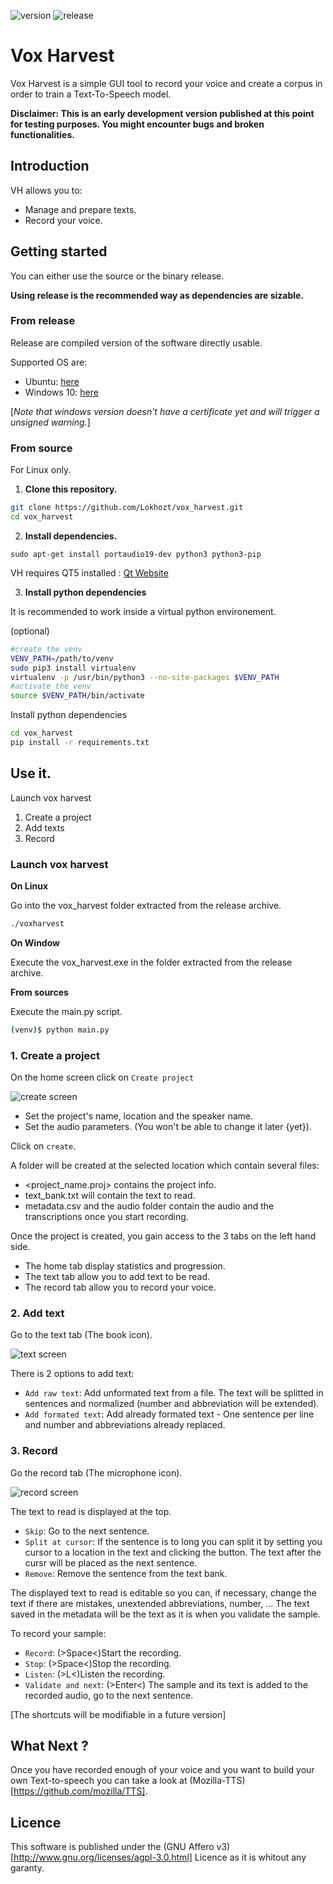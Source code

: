 ![version](https://img.shields.io/github/manifest-json/v/linto-ai/vox_harvest) ![release](https://img.shields.io/github/v/release/linto-ai/vox_harvest)

# Vox Harvest
Vox Harvest is a simple GUI tool to record your voice and create a corpus in order to train a Text-To-Speech model.

**Disclaimer: This is an early development version published at this point for testing purposes. You might encounter bugs and broken functionalities.**

## Introduction
VH allows you to:
* Manage and prepare texts.
* Record your voice.

## Getting started
You can either use the source or the binary release.

**Using release is the recommended way as dependencies are sizable.**

### **From release**
Release are compiled version of the software directly usable.

Supported OS are:
* Ubuntu: [here](https://github.com/linto-ai/vox_harvest/releases/download/v0.1.2/vox_harvest-v0.1.2-ubuntu.tar.gz)
* Windows 10: [here](https://github.com/linto-ai/vox_harvest/releases/download/v0.1.2/vox_harvest-v0.1.2-windows.zip)

[*Note that windows version doesn't have a certificate yet and will trigger a unsigned warning.*]

### **From source**
For Linux only.

1. **Clone this repository.**
```bash
git clone https://github.com/Lokhozt/vox_harvest.git
cd vox_harvest
```

2. **Install dependencies.**
``` sudo apt-get update
sudo apt-get install portaudio19-dev python3 python3-pip
```
VH requires QT5 installed : [Qt Website](https://www.qt.io/download-qt-installer?hsCtaTracking=99d9dd4f-5681-48d2-b096-470725510d34%7C074ddad0-fdef-4e53-8aa8-5e8a876d6ab4)

3. **Install python dependencies**

It is recommended to work inside a virtual python environement.

(optional)
```bash
#create the venv
VENV_PATH=/path/to/venv
sudo pip3 install virtualenv
virtualenv -p /usr/bin/python3 --no-site-packages $VENV_PATH
#activate the venv
source $VENV_PATH/bin/activate
```

Install python dependencies

```bash
cd vox_harvest
pip install -r requirements.txt
``` 

## Use it.
Launch vox harvest
1. Create a project
2. Add texts
3. Record

### **Launch vox harvest**

**On Linux**

Go into the vox_harvest folder extracted from the release archive.
```bash
./voxharvest
```
**On Window**

Execute the vox_harvest.exe in the folder extracted from the release archive.

**From sources**

Execute the main.py script.
```bash
(venv)$ python main.py
```

### **1. Create a project**
On the home screen click on `Create project`

![create screen](https://i.imgur.com/1XbPy42.png)

* Set the project's name, location and the speaker name.
* Set the audio parameters. (You won't be able to change it later {yet}).

Click on `create`.

A folder will be created at the selected location which contain several files:
* <project_name.proj> contains the project info. 
* text_bank.txt will contain the text to read.
* metadata.csv and the audio folder contain the audio and the transcriptions once you start recording.

Once the project is created, you gain access to the 3 tabs on the left hand side.
* The home tab display statistics and progression.
* The text tab allow you to add text to be read.
* The record tab allow you to record your voice.

### **2. Add text**
Go to the text tab (The book icon).

![text screen](https://i.imgur.com/9lbGyTG.png)

There is 2 options to add text:
* `Add raw text`: Add unformated text from a file. The text will be splitted in sentences and normalized (number and abbreviation will be extended).
* `Add formated text`: Add already formated text - One sentence per line and number and abbreviations already replaced.

### **3. Record**
Go the record tab (The microphone icon).

![record screen](https://i.imgur.com/4PYYfCf.png)

The text to read is displayed at the top.
* `Skip`: Go to the next sentence.
* `Split at cursor`: If the sentence is to long you can split it by setting you cursor to a location in the text and clicking the button. The text after the cursr will be placed as the next sentence.
* `Remove`: Remove the sentence from the text bank.

The displayed text to read is editable so you can, if necessary, change the text if there are mistakes, unextended abbreviations, number, ... The text saved in the metadata will be the text as it is when you validate the sample.

To record your sample:
* `Record`: (>Space<)Start the recording.
* `Stop`: (>Space<)Stop the recording.
* `Listen`: (>L<)Listen the recording.
* `Validate and next`: (>Enter<) The sample and its text is added to the recorded audio, go to the next sentence.

[The shortcuts will be modifiable in a future version]

## What Next ?
Once you have recorded enough of your voice and you want to build your own Text-to-speech you can take a look at (Mozilla-TTS)[https://github.com/mozilla/TTS]. 

## Licence
This software is published under the (GNU Affero v3)[http://www.gnu.org/licenses/agpl-3.0.html] Licence as it is whitout any garanty.